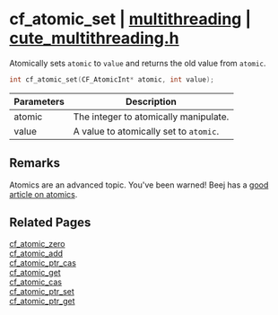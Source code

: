 # cf_atomic_set | [multithreading](https://github.com/RandyGaul/cute_framework/blob/master/docs/multithreading_readme.md) | [cute_multithreading.h](https://github.com/RandyGaul/cute_framework/blob/master/include/cute_multithreading.h)

Atomically sets `atomic` to `value` and returns the old value from `atomic`.

```cpp
int cf_atomic_set(CF_AtomicInt* atomic, int value);
```

Parameters | Description
--- | ---
atomic | The integer to atomically manipulate.
value | A value to atomically set to `atomic`.

## Remarks

Atomics are an advanced topic. You've been warned! Beej has a [good article on atomics](https://beej.us/guide/bgc/html/split/chapter-atomics.html).

## Related Pages

[cf_atomic_zero](https://github.com/RandyGaul/cute_framework/blob/master/docs/multithreading/cf_atomic_zero.md)  
[cf_atomic_add](https://github.com/RandyGaul/cute_framework/blob/master/docs/multithreading/cf_atomic_add.md)  
[cf_atomic_ptr_cas](https://github.com/RandyGaul/cute_framework/blob/master/docs/multithreading/cf_atomic_ptr_cas.md)  
[cf_atomic_get](https://github.com/RandyGaul/cute_framework/blob/master/docs/multithreading/cf_atomic_get.md)  
[cf_atomic_cas](https://github.com/RandyGaul/cute_framework/blob/master/docs/multithreading/cf_atomic_cas.md)  
[cf_atomic_ptr_set](https://github.com/RandyGaul/cute_framework/blob/master/docs/multithreading/cf_atomic_ptr_set.md)  
[cf_atomic_ptr_get](https://github.com/RandyGaul/cute_framework/blob/master/docs/multithreading/cf_atomic_ptr_get.md)  
